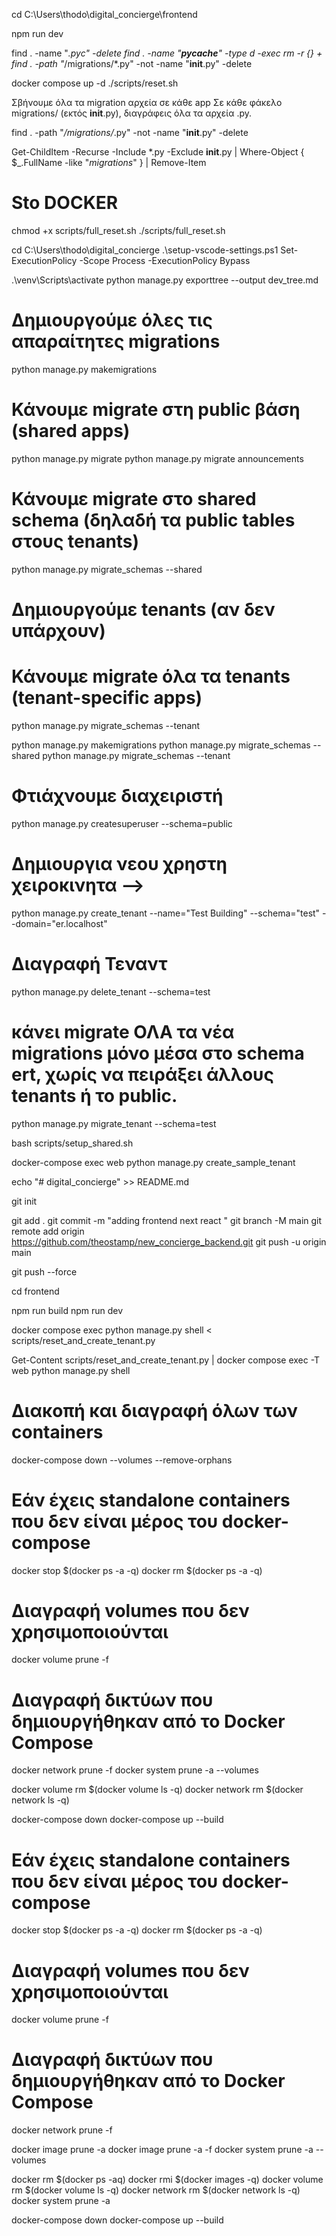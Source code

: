 cd C:\Users\thodo\digital_concierge\frontend    

npm run dev

<!-- diagrafh olvn  -->


find . -name "*.pyc" -delete
find . -name "__pycache__" -type d -exec rm -r {} +
find . -path "*/migrations/*.py" -not -name "__init__.py" -delete

docker compose up -d
./scripts/reset.sh
<!-- diagrafh olvn  -->
Σβήνουμε όλα τα migration αρχεία σε κάθε app
Σε κάθε φάκελο migrations/ (εκτός __init__.py), διαγράφεις όλα τα αρχεία .py.

find . -path "*/migrations/*.py" -not -name "__init__.py" -delete


Get-ChildItem -Recurse -Include *.py -Exclude __init__.py | Where-Object { $_.FullName -like "*migrations*" } | Remove-Item

# Sto DOCKER

chmod +x scripts/full_reset.sh
./scripts/full_reset.sh



cd C:\Users\thodo\digital_concierge
.\setup-vscode-settings.ps1
Set-ExecutionPolicy -Scope Process -ExecutionPolicy Bypass


.\venv\Scripts\activate
python manage.py exporttree --output dev_tree.md



# Δημιουργούμε όλες τις απαραίτητες migrations
python manage.py makemigrations

# Κάνουμε migrate στη public βάση (shared apps)
python manage.py migrate
python manage.py migrate announcements

# Κάνουμε migrate στο shared schema (δηλαδή τα public tables στους tenants)
python manage.py migrate_schemas --shared

# Δημιουργούμε tenants (αν δεν υπάρχουν)

# Κάνουμε migrate όλα τα tenants (tenant-specific apps)
python manage.py migrate_schemas --tenant



python manage.py makemigrations
python manage.py migrate_schemas --shared
python manage.py migrate_schemas --tenant

# Φτιάχνουμε διαχειριστή
python manage.py createsuperuser --schema=public





# Δημιουργια νεου χρηστη χειροκινητα -->
python manage.py create_tenant --name="Test Building" --schema="test" --domain="er.localhost"

# Διαγραφή Τεναντ
python manage.py delete_tenant --schema=test

# κάνει migrate ΟΛΑ τα νέα migrations μόνο μέσα στο schema ert, χωρίς να πειράξει άλλους tenants ή το public.
python manage.py migrate_tenant --schema=test


bash scripts/setup_shared.sh

docker-compose exec web python manage.py create_sample_tenant

echo "# digital_concierge" >> README.md


git init

git add .
git commit -m "adding frontend next react "
git branch -M main
git remote add origin https://github.com/theostamp/new_concierge_backend.git
git push -u origin main

git push --force

cd frontend

npm run build
npm run dev



docker compose exec python manage.py shell < scripts/reset_and_create_tenant.py


Get-Content scripts/reset_and_create_tenant.py | docker compose exec -T web python manage.py shell






# Διακοπή και διαγραφή όλων των containers
docker-compose down --volumes --remove-orphans

# Εάν έχεις standalone containers που δεν είναι μέρος του docker-compose
docker stop $(docker ps -a -q)
docker rm $(docker ps -a -q)

# Διαγραφή volumes που δεν χρησιμοποιούνται
docker volume prune -f

# Διαγραφή δικτύων που δημιουργήθηκαν από το Docker Compose
docker network prune -f
docker system prune -a --volumes

docker volume rm $(docker volume ls -q)
docker network rm $(docker network ls -q)


docker-compose down
docker-compose up --build


# Εάν έχεις standalone containers που δεν είναι μέρος του docker-compose

docker stop $(docker ps -a -q)
docker rm $(docker ps -a -q)

# Διαγραφή volumes που δεν χρησιμοποιούνται

docker volume prune -f

# Διαγραφή δικτύων που δημιουργήθηκαν από το Docker Compose

docker network prune -f

docker image prune -a
docker image prune -a -f
docker system prune -a --volumes

docker rm $(docker ps -aq)
docker rmi $(docker images -q)
docker volume rm $(docker volume ls -q)
docker network rm $(docker network ls -q)
docker system prune -a

docker-compose down
docker-compose up --build
